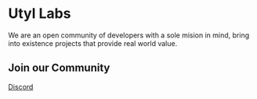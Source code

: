 # Utyl Labs

We are an open community of developers with a sole mision in mind, bring into existence projects that provide real world value.

## Join our Community

[Discord](https://discord.gg/U5Cwrt7pvK)
